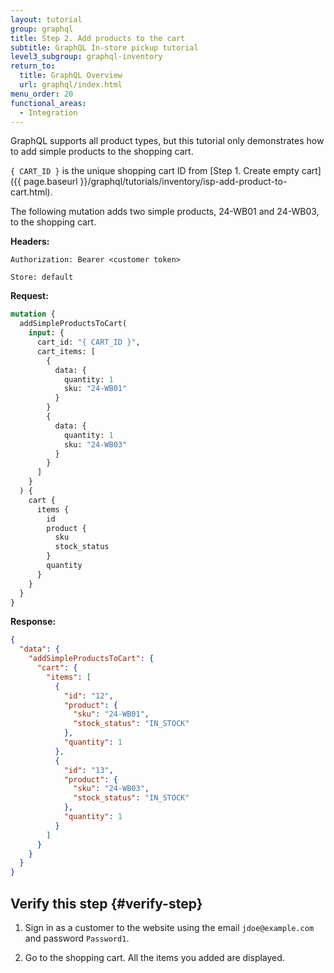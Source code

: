 ```yaml
---
layout: tutorial
group: graphql
title: Step 2. Add products to the cart
subtitle: GraphQL In-store pickup tutorial
level3_subgroup: graphql-inventory
return_to:
  title: GraphQL Overview
  url: graphql/index.html
menu_order: 20
functional_areas:
  - Integration
---
```


GraphQL supports all product types, but this tutorial only demonstrates how to add simple products to the shopping cart.

`{ CART_ID }` is the unique shopping cart ID from [Step 1. Create empty cart]({{ page.baseurl }}/graphql/tutorials/inventory/isp-add-product-to-cart.html).

The following mutation adds two simple products, 24-WB01 and 24-WB03, to the shopping cart.

**Headers:**

`Authorization: Bearer <customer token>`

`Store: default`

**Request:**

```graphql
mutation {
  addSimpleProductsToCart(
    input: {
      cart_id: "{ CART_ID }",
      cart_items: [
        {
          data: {
            quantity: 1
            sku: "24-WB01"
          }
        }
        {
          data: {
            quantity: 1
            sku: "24-WB03"
          }
        }
      ]
    }
  ) {
    cart {
      items {
        id
        product {
          sku
          stock_status
        }
        quantity
      }
    }
  }
}
```

**Response:**

```json
{
  "data": {
    "addSimpleProductsToCart": {
      "cart": {
        "items": [
          {
            "id": "12",
            "product": {
              "sku": "24-WB01",
              "stock_status": "IN_STOCK"
            },
            "quantity": 1
          },
          {
            "id": "13",
            "product": {
              "sku": "24-WB03",
              "stock_status": "IN_STOCK"
            },
            "quantity": 1
          }
        ]
      }
    }
  }
}
```

## Verify this step {#verify-step}

1. Sign in as a customer to the website using the email `jdoe@example.com` and password `Password1`.

1. Go to the shopping cart. All the items you added are displayed.
